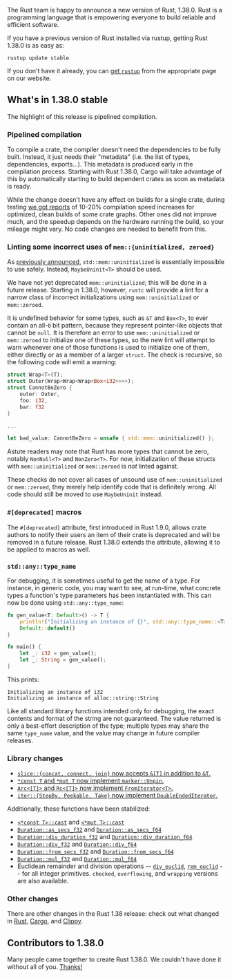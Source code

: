 The Rust team is happy to announce a new version of Rust, 1.38.0. Rust is a programming language that is empowering everyone to build reliable and efficient software.

If you have a previous version of Rust installed via rustup, getting Rust 1.38.0 is as easy as:

```console
rustup update stable
```

If you don't have it already, you can [get `rustup`][install] from the appropriate page on our website.

[install]: https://www.rust-lang.org/install.html

## What's in 1.38.0 stable

The highlight of this release is pipelined compilation.

### Pipelined compilation

[internals-pipelined]: https://internals.rust-lang.org/t/evaluating-pipelined-rustc-compilation/10199

To compile a crate, the compiler doesn't need the dependencies to be fully built. Instead, it just needs their "metadata" (i.e. the list of types, dependencies, exports...). This metadata is produced early in the compilation process. Starting with Rust 1.38.0, Cargo will take advantage of this by automatically starting to build dependent crates as soon as metadata is ready.

While the change doesn't have any effect on builds for a single crate, during testing [we got reports][internals-pipelined] of 10-20% compilation speed increases for optimized, clean builds of some crate graphs. Other ones did not improve much, and the speedup depends on the hardware running the build, so your mileage might vary. No code changes are needed to benefit from this.

### Linting some incorrect uses of `mem::{uninitialized, zeroed}`

As [previously announced](https://blog.rust-lang.org/2019/07/04/Rust-1.36.0.html#maybeuninitt%3E-instead-of-mem::uninitialized), `std::mem::uninitialized` is essentially impossible to use safely. Instead, `MaybeUninit<T>` should be used.

We have not yet deprecated `mem::uninitialized`; this will be done in a future release. Starting in 1.38.0, however, `rustc` will provide a lint for a narrow class of incorrect initializations using `mem::uninitialized` or `mem::zeroed`.

It is undefined behavior for some types, such as `&T` and `Box<T>`, to ever contain an all-`0` bit pattern, because they represent pointer-like objects that cannot be `null`. It is therefore an error to use `mem::uninitialized` or `mem::zeroed` to initialize one of these types, so the new lint will attempt to warn whenever one of those functions is used to initialize one of them, either directly or as a member of a larger `struct`. The check is recursive, so the following code will emit a warning:

```rust
struct Wrap<T>(T);
struct Outer(Wrap<Wrap<Wrap<Box<i32>>>>);
struct CannotBeZero {
    outer: Outer,
    foo: i32,
    bar: f32
}

...

let bad_value: CannotBeZero = unsafe { std::mem::uninitialized() };
```

Astute readers may note that Rust has more types that cannot be zero, notably `NonNull<T>` and `NonZero<T>`. For now, initialization of these structs with `mem::uninitialized` or `mem::zeroed` is *not* linted against.

These checks do not cover all cases of unsound use of `mem::uninitialized` or `mem::zeroed`, they merely help identify code that is definitely wrong. All code should still be moved to use `MaybeUninit` instead.

### `#[deprecated]` macros

The `#[deprecated]` attribute, first introduced in Rust 1.9.0, allows crate authors to notify their users an item of their crate is deprecated and will be removed in a future release. Rust 1.38.0 extends the attribute, allowing it to be applied to macros as well.

### `std::any::type_name`

For debugging, it is sometimes useful to get the name of a type. For instance, in generic code, you may want to see, at run-time, what concrete types a function's type parameters has been instantiated with. This can now be done using `std::any::type_name`:

```rust
fn gen_value<T: Default>() -> T {
    println!("Initializing an instance of {}", std::any::type_name::<T>());
    Default::default()
}

fn main() {
    let _: i32 = gen_value();
    let _: String = gen_value();
}
```

This prints:

```text
Initializing an instance of i32
Initializing an instance of alloc::string::String
```

Like all standard library functions intended only for debugging, the exact contents and format of the string are not guaranteed. The value returned is only a best-effort description of the type; multiple types may share the same `type_name` value, and the value may change in future compiler releases.

### Library changes

- [`slice::{concat, connect, join}` now accepts `&[T]` in addition to `&T`.][62528]
- [`*const T` and `*mut T` now implement `marker::Unpin`.][62583]
- [`Arc<[T]>` and `Rc<[T]>` now implement `FromIterator<T>`.][61953]
- [`iter::{StepBy, Peekable, Take}` now implement `DoubleEndedIterator`.][61457]

Additionally, these functions have been stabilized:

- [`<*const T>::cast`] and [`<*mut T>::cast`]
- [`Duration::as_secs_f32`] and [`Duration::as_secs_f64`]
- [`Duration::div_duration_f32`] and [`Duration::div_duration_f64`]
- [`Duration::div_f32`] and [`Duration::div_f64`]
- [`Duration::from_secs_f32`] and [`Duration::from_secs_f64`]
- [`Duration::mul_f32`] and [`Duration::mul_f64`]
- Euclidean remainder and division operations -- [`div_euclid`],
  [`rem_euclid`] -- for all integer primitives. `checked`,
  `overflowing`, and `wrapping` versions are also available.

[`<*const T>::cast`]: https://doc.rust-lang.org/std/primitive.pointer.html#method.cast
[`<*mut T>::cast`]: https://doc.rust-lang.org/std/primitive.pointer.html#method.cast-1
[`Duration::as_secs_f32`]: https://doc.rust-lang.org/std/time/struct.Duration.html#method.as_secs_f32
[`Duration::as_secs_f64`]: https://doc.rust-lang.org/std/time/struct.Duration.html#method.as_secs_f64
[`Duration::div_duration_f32`]: https://doc.rust-lang.org/std/time/struct.Duration.html#method.div_duration_f32
[`Duration::div_duration_f64`]: https://doc.rust-lang.org/std/time/struct.Duration.html#method.div_duration_f64
[`Duration::div_f32`]: https://doc.rust-lang.org/std/time/struct.Duration.html#method.div_f32
[`Duration::div_f64`]: https://doc.rust-lang.org/std/time/struct.Duration.html#method.div_f64
[`Duration::from_secs_f32`]: https://doc.rust-lang.org/std/time/struct.Duration.html#method.from_secs_f32
[`Duration::from_secs_f64`]: https://doc.rust-lang.org/std/time/struct.Duration.html#method.from_secs_f64
[`Duration::mul_f32`]: https://doc.rust-lang.org/std/time/struct.Duration.html#method.mul_f32
[`Duration::mul_f64`]: https://doc.rust-lang.org/std/time/struct.Duration.html#method.mul_f64
[`div_euclid`]: https://doc.rust-lang.org/std/primitive.i32.html#method.div_euclid
[`rem_euclid`]: https://doc.rust-lang.org/std/primitive.i32.html#method.rem_euclid


[62528]: https://github.com/rust-lang/rust/pull/62528/
[62583]: https://github.com/rust-lang/rust/pull/62583/
[61953]: https://github.com/rust-lang/rust/pull/61953/
[61884]: https://github.com/rust-lang/rust/pull/61884/
[61457]: https://github.com/rust-lang/rust/pull/61457/

### Other changes

[relnotes-rust]: https://github.com/rust-lang/rust/blob/master/RELEASES.md#version-1380-2019-09-26
[relnotes-cargo]: https://github.com/rust-lang/cargo/blob/master/CHANGELOG.md#cargo-138-2019-09-26
[relnotes-clippy]: https://github.com/rust-lang/rust-clippy/blob/master/CHANGELOG.md#rust-138

There are other changes in the Rust 1.38 release: check out what changed in [Rust][relnotes-rust], [Cargo][relnotes-cargo], and [Clippy][relnotes-clippy].

## Contributors to 1.38.0

Many people came together to create Rust 1.38.0. We couldn't have done it
without all of you. [Thanks!](https://thanks.rust-lang.org/rust/1.38.0/)
